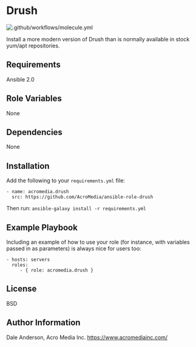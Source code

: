 Drush
=====

![.github/workflows/molecule.yml](https://github.com/AcroMedia/ansible-role-drush/workflows/.github/workflows/molecule.yml/badge.svg)

Install a more modern version of Drush than is normally available in stock yum/apt repositories.

Requirements
------------

Ansible 2.0

Role Variables
--------------

None

Dependencies
------------

None


Installation
------------
Add the following to your `requirements.yml` file:
```
- name: acromedia.drush
  src: https://github.com/AcroMedia/ansible-role-drush
```
Then run: 
`ansible-galaxy install -r requirements.yml`


Example Playbook
----------------

Including an example of how to use your role (for instance, with variables passed in as parameters) is always nice for users too:

    - hosts: servers
      roles:
         - { role: acromedia.drush }

License
-------

BSD

Author Information
------------------

Dale Anderson, Acro Media Inc.
https://www.acromediainc.com/
